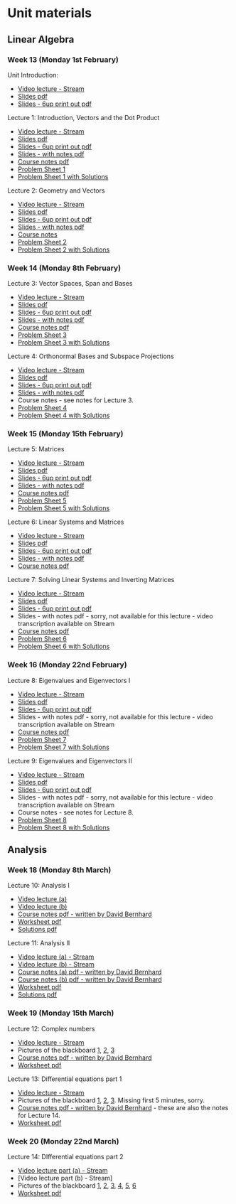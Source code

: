 # Unit materials

## Linear Algebra

### Week 13 (Monday 1st February)

Unit Introduction:

* [Video lecture - Stream](https://web.microsoftstream.com/video/7eb56f58-8f54-49f9-a9e1-49600ff9d68c)
* [Slides pdf](https://uob.sharepoint.com/:b:/r/teams/grp-COMS10013/Shared%20Documents/materials-adc/mathsB_intro_slides.pdf?csf=1&web=1&e=RzfEUE)
* [Slides - 6up print out pdf](https://uob.sharepoint.com/:b:/r/teams/grp-COMS10013/Shared%20Documents/materials-adc/mathsB_intro_slides_6up.pdf?csf=1&web=1&e=Ohpsj4)

Lecture 1: Introduction, Vectors and the Dot Product

* [Video lecture - Stream](https://web.microsoftstream.com/video/7056809a-5e34-40e4-bd79-0a82a140f203)
* [Slides pdf](https://uob.sharepoint.com/:b:/r/teams/grp-COMS10013/Shared%20Documents/materials-adc/mathsB_vectors_slides.pdf?csf=1&web=1&e=DwFTcD)
* [Slides - 6up print out pdf](https://uob.sharepoint.com/:b:/r/teams/grp-COMS10013/Shared%20Documents/materials-adc/mathsB_intro_slides_6up.pdf?csf=1&web=1&e=4YS1Uo)
* [Slides - with notes pdf](https://uob.sharepoint.com/:b:/r/teams/grp-COMS10013/Shared%20Documents/materials-adc/mathsB_vectors_slides_notes.pdf?csf=1&web=1&e=KFybLB)
* [Course notes pdf](https://uob.sharepoint.com/:b:/r/teams/grp-COMS10013/Shared%20Documents/materials-adc/mathsB_vectors_notes.pdf?csf=1&web=1&e=3qSIUU)
* [Problem Sheet 1](https://uob.sharepoint.com/:b:/r/teams/grp-COMS10013/Shared%20Documents/materials-adc/mathsB_vectors_probsheet.pdf?csf=1&web=1&e=Q6rWCf)
* [Problem Sheet 1 with Solutions](https://uob.sharepoint.com/:b:/r/teams/grp-COMS10013/Shared%20Documents/materials-adc/mathsB_vectors_probsheet_ans.pdf?csf=1&web=1&e=N1fehJ)

Lecture 2: Geometry and Vectors

* [Video lecture - Stream](https://web.microsoftstream.com/video/d2f9d829-90eb-4fed-a1ca-01097ac8379a)
* [Slides pdf](https://uob.sharepoint.com/:b:/r/teams/grp-COMS10013/Shared%20Documents/materials-adc/mathsB_geometry_slides.pdf?csf=1&web=1&e=r4GQ2X)
* [Slides - 6up print out pdf](https://uob.sharepoint.com/:b:/r/teams/grp-COMS10013/Shared%20Documents/materials-adc/mathsB_geometry_slides_6up.pdf?csf=1&web=1&e=oJMyvr)
* [Slides - with notes pdf](https://uob.sharepoint.com/:b:/r/teams/grp-COMS10013/Shared%20Documents/materials-adc/mathsB_geometry_slides_notes.pdf?csf=1&web=1&e=URh31a)
* [Course notes](https://uob.sharepoint.com/:b:/r/teams/grp-COMS10013/Shared%20Documents/materials-adc/mathsB_geometry_notes.pdf?csf=1&web=1&e=RvoMDa)
* [Problem Sheet 2](https://uob.sharepoint.com/:b:/r/teams/grp-COMS10013/Shared%20Documents/materials-adc/mathsB_geometry_probsheet.pdf?csf=1&web=1&e=b3pDAk)
* [Problem Sheet 2 with Solutions](https://uob.sharepoint.com/:b:/r/teams/grp-COMS10013/Shared%20Documents/materials-adc/mathsB_geometry_probsheet_ans.pdf?csf=1&web=1&e=iwyErE)

### Week 14 (Monday 8th February)

Lecture 3: Vector Spaces, Span and Bases

* [Video lecture - Stream](https://web.microsoftstream.com/video/8d926032-b718-48e1-bb8c-d98a70dd75d5)
* [Slides pdf](https://uob.sharepoint.com/:b:/r/teams/grp-COMS10013/Shared%20Documents/materials-adc/mathsB_vecspaces_lec1_slides.pdf?csf=1&web=1&e=msK23d)
* [Slides - 6up print out pdf](https://uob.sharepoint.com/:b:/r/teams/grp-COMS10013/Shared%20Documents/materials-adc/mathsB_vecspaces_lec1_slides_6up.pdf?csf=1&web=1&e=ee9alN)
* [Slides - with notes pdf](https://uob.sharepoint.com/:b:/r/teams/grp-COMS10013/Shared%20Documents/materials-adc/mathsB_vecspaces_lec1_slides_notes.pdf?csf=1&web=1&e=63KK2Z)
* [Course notes pdf](https://uob.sharepoint.com/:b:/r/teams/grp-COMS10013/Shared%20Documents/materials-adc/mathsB_vecspaces_notes.pdf?csf=1&web=1&e=k5O68Y)
* [Problem Sheet 3](https://uob.sharepoint.com/:b:/r/teams/grp-COMS10013/Shared%20Documents/materials-adc/mathsB_vecspaces_probsheet1.pdf?csf=1&web=1&e=Eyz4We)
* [Problem Sheet 3 with Solutions](https://uob.sharepoint.com/:b:/r/teams/grp-COMS10013/Shared%20Documents/materials-adc/mathsB_vecspaces_probsheet1_ans.pdf?csf=1&web=1&e=97Wu4k)

Lecture 4: Orthonormal Bases and Subspace Projections

* [Video lecture - Stream](https://web.microsoftstream.com/video/fc3440c2-e4c2-43cb-87be-38054fae176b)
* [Slides pdf](https://uob.sharepoint.com/:b:/r/teams/grp-COMS10013/Shared%20Documents/materials-adc/mathsB_vecspaces_lec2_slides.pdf?csf=1&web=1&e=d2g6eH)
* [Slides - 6up print out pdf](https://uob.sharepoint.com/:b:/r/teams/grp-COMS10013/Shared%20Documents/materials-adc/mathsB_vecspaces_lec2_slides_6up.pdf?csf=1&web=1&e=pmCBGz)
* [Slides - with notes pdf](https://uob.sharepoint.com/:b:/r/teams/grp-COMS10013/Shared%20Documents/materials-adc/mathsB_vecspaces_lec2_slides_notes.pdf?csf=1&web=1&e=iOlTXs)
* Course notes - see notes for Lecture 3.
* [Problem Sheet 4](https://uob.sharepoint.com/:b:/r/teams/grp-COMS10013/Shared%20Documents/materials-adc/mathsB_vecspaces_probsheet2.pdf?csf=1&web=1&e=V3obdn)
* [Problem Sheet 4 with Solutions](https://uob.sharepoint.com/:b:/r/teams/grp-COMS10013/Shared%20Documents/materials-adc/mathsB_vecspaces_probsheet2_ans.pdf?csf=1&web=1&e=x7hWpy)

### Week 15 (Monday 15th February)

Lecture 5: Matrices

* [Video lecture - Stream](https://web.microsoftstream.com/video/2d091ab9-8c61-41c3-ae52-0d63a0145251)
* [Slides pdf](https://uob.sharepoint.com/:b:/r/teams/grp-COMS10013/Shared%20Documents/materials-adc/mathsB_mats_lec_slides.pdf?csf=1&web=1&e=wNgVQJ)
* [Slides - 6up print out pdf](https://uob.sharepoint.com/:b:/r/teams/grp-COMS10013/Shared%20Documents/materials-adc/mathsB_mats_lec_slides_6up.pdf?csf=1&web=1&e=4wjfpY)
* [Slides - with notes pdf](https://uob.sharepoint.com/:b:/r/teams/grp-COMS10013/Shared%20Documents/materials-adc/mathsB_mats_lec_slides_notes.pdf?csf=1&web=1&e=MgGIA6)
* [Course notes pdf](https://uob.sharepoint.com/:b:/r/teams/grp-COMS10013/Shared%20Documents/materials-adc/mathsB_mats_notes.pdf?csf=1&web=1&e=s4JEnJ)
* [Problem Sheet 5](https://uob.sharepoint.com/:b:/r/teams/grp-COMS10013/Shared%20Documents/materials-adc/mathsB_mats_probsheet.pdf?csf=1&web=1&e=oyYM1A)
* [Problem Sheet 5 with Solutions](https://uob.sharepoint.com/:b:/r/teams/grp-COMS10013/Shared%20Documents/materials-adc/mathsB_mats_probsheet_ans.pdf?csf=1&web=1&e=maNh5R)

Lecture 6: Linear Systems and Matrices

* [Video lecture - Stream](https://web.microsoftstream.com/video/70aa5141-7aab-43f9-bec1-3f7e88119606)
* [Slides pdf](https://uob.sharepoint.com/:b:/r/teams/grp-COMS10013/Shared%20Documents/materials-adc/mathsB_linsys_lec_slides.pdf?csf=1&web=1&e=I0du18)
* [Slides - 6up print out pdf](https://uob.sharepoint.com/:b:/r/teams/grp-COMS10013/Shared%20Documents/materials-adc/mathsB_linsys_lec_slides_6up.pdf?csf=1&web=1&e=9pGnDV)
* [Slides - with notes pdf](https://uob.sharepoint.com/:b:/r/teams/grp-COMS10013/Shared%20Documents/materials-adc/mathsB_linsys_lec_slides_notes.pdf?csf=1&web=1&e=uJE1bf)
* [Course notes pdf](https://uob.sharepoint.com/:b:/r/teams/grp-COMS10013/Shared%20Documents/materials-adc/mathsB_linsys_notes.pdf?csf=1&web=1&e=KrH2Fr)

Lecture 7: Solving Linear Systems and Inverting Matrices

* [Video lecture - Stream](https://web.microsoftstream.com/video/4a53e611-dc1e-4c11-a8b6-1ec0146f48e3)
* [Slides pdf](https://uob.sharepoint.com/:b:/r/teams/grp-COMS10013/Shared%20Documents/materials-adc/mathsB_invm_lec_slides.pdf?csf=1&web=1&e=Tf1SpP)
* [Slides - 6up print out pdf](https://uob.sharepoint.com/:b:/r/teams/grp-COMS10013/Shared%20Documents/materials-adc/mathsB_invm_lec_slides_6up.pdf?csf=1&web=1&e=Je1wjf)
* Slides - with notes pdf - sorry, not available for this lecture - video transcription available on Stream
* [Course notes pdf](https://uob.sharepoint.com/:b:/r/teams/grp-COMS10013/Shared%20Documents/materials-adc/mathsB_invm_notes.pdf?csf=1&web=1&e=cJYUba)
* [Problem Sheet 6](https://uob.sharepoint.com/:b:/r/teams/grp-COMS10013/Shared%20Documents/materials-adc/mathsB_invm_probsheet.pdf?csf=1&web=1&e=UfY6uc)
* [Problem Sheet 6 with Solutions](https://uob.sharepoint.com/:b:/r/teams/grp-COMS10013/Shared%20Documents/materials-adc/mathsB_invm_probsheet_ans.pdf?csf=1&web=1&e=lDrsUp)

### Week 16 (Monday 22nd February)

Lecture 8: Eigenvalues and Eigenvectors I

* [Video lecture - Stream](https://web.microsoftstream.com/video/9d2710ec-3c75-4d76-9cf1-11100e20e6b7)
* [Slides pdf](https://uob.sharepoint.com/:b:/r/teams/grp-COMS10013/Shared%20Documents/materials-adc/mathsB_eig_lec1_slides.pdf?csf=1&web=1&e=X1dVEa)
* [Slides - 6up print out pdf](https://uob.sharepoint.com/:b:/r/teams/grp-COMS10013/Shared%20Documents/materials-adc/mathsB_eig_lec1_slides_6up.pdf?csf=1&web=1&e=dEHsPd)
* Slides - with notes pdf - sorry, not available for this lecture - video transcription available on Stream
* [Course notes pdf](https://uob.sharepoint.com/:b:/r/teams/grp-COMS10013/Shared%20Documents/materials-adc/mathsB_eig_notes.pdf?csf=1&web=1&e=TeF2u1)
* [Problem Sheet 7](https://uob.sharepoint.com/:b:/r/teams/grp-COMS10013/Shared%20Documents/materials-adc/mathsB_eig_probsheet_1.pdf?csf=1&web=1&e=afJWlr)
* [Problem Sheet 7 with Solutions](https://uob.sharepoint.com/:b:/r/teams/grp-COMS10013/Shared%20Documents/materials-adc/mathsB_eig_probsheet_1_ans.pdf?csf=1&web=1&e=8FrlQN)

Lecture 9: Eigenvalues and Eigenvectors II

* [Video lecture - Stream](https://web.microsoftstream.com/video/8669c553-bb9e-4a11-9c14-de28adf2d8e2)
* [Slides pdf](https://uob.sharepoint.com/:b:/r/teams/grp-COMS10013/Shared%20Documents/materials-adc/mathsB_eig_lec2_slides.pdf?csf=1&web=1&e=mqnCfP)
* [Slides - 6up print out pdf](https://uob.sharepoint.com/:b:/r/teams/grp-COMS10013/Shared%20Documents/materials-adc/mathsB_eig_lec2_slides_6up.pdf?csf=1&web=1&e=CCqT9C)
* Slides - with notes pdf - sorry, not available for this lecture - video transcription available on Stream
* Course notes - see notes for Lecture 8.
* [Problem Sheet 8](https://uob.sharepoint.com/:b:/r/teams/grp-COMS10013/Shared%20Documents/materials-adc/mathsB_eig_probsheet_2.pdf?csf=1&web=1&e=CXeLaL)
* [Problem Sheet 8 with Solutions](https://uob.sharepoint.com/:b:/r/teams/grp-COMS10013/Shared%20Documents/materials-adc/mathsB_eig_probsheet_2_ans.pdf?csf=1&web=1&e=yK2HgX)

## Analysis

### Week 18 (Monday 8th March)

Lecture 10: Analysis I

* [Video lecture (a)](https://uob-my.sharepoint.com/:v:/g/personal/ul19594_bristol_ac_uk/EbWZ8ZTw7fZOrFmZmL07OpwBFpWoIuJGn0HWZLmd3m36Bw?e=32Mzq4)
* [Video lecture (b)](https://uob-my.sharepoint.com/:v:/g/personal/ul19594_bristol_ac_uk/ESg8gVBpW_ZGqst61GS63pkBizkzx67-N8KVXRrXjHwSig?e=V4GaBx)
* [Course notes pdf - written by David Bernhard](https://uob-my.sharepoint.com/:b:/g/personal/ul19594_bristol_ac_uk/EfiTbl4ZO5VAg0cPs5UmuXYB0XOnbUL5-LloH6d-EXt8dw?e=IUThvX)
* [Worksheet pdf](https://uob-my.sharepoint.com/:b:/g/personal/ul19594_bristol_ac_uk/ETZXW0xc8S9Ohd9f9EsP56ABMPWZUlis9WPTNOGrbmP7AA?e=jkNl9R)
* [Solutions pdf](https://uob-my.sharepoint.com/:b:/g/personal/ul19594_bristol_ac_uk/ESDZ6Y1_YzZCq-jy4ZPdTSQBn0PODY32yiwuzRzbqZ1ppw?e=PRXvl4)

Lecture 11: Analysis II

* [Video lecture (a) - Stream](https://web.microsoftstream.com/video/c9a216ee-2ee2-496c-9819-ccd67172b959)
* [Video lecture (b) - Stream](https://web.microsoftstream.com/video/68a8a4f9-edcc-411a-b29c-edbec2e54078)
* [Course notes (a) pdf - written by David Bernhard](https://uob-my.sharepoint.com/:b:/g/personal/ul19594_bristol_ac_uk/Ed3zSPHybzVGk30dAGeLiCQBlff7PLcnKX8BtWGBEZiwlg?e=QBaHmh)
* [Course notes (b) pdf - written by David Bernhard](https://uob-my.sharepoint.com/:b:/g/personal/ul19594_bristol_ac_uk/EWN3qDpD5DBEndpen_vMHrwBaLB9gXUER76ogTZ6XpcJvA?e=Eeoeza)
* [Worksheet pdf](https://uob-my.sharepoint.com/:b:/g/personal/ul19594_bristol_ac_uk/EUpJBFKpRXlJqiPem2AjK9EBcBmS8agDh6HfGanTYQkvPw?e=rbpk4K)
* [Solutions pdf](https://uob-my.sharepoint.com/:b:/g/personal/ul19594_bristol_ac_uk/EVd6ERIndfJIjP-eDrrODcUBF1Zs0tJ6B5avJWS35DMJHw?e=dSDo8J)

### Week 19 (Monday 15th March)

Lecture 12: Complex numbers

* [Video lecture - Stream](https://web.microsoftstream.com/video/9cf32823-2bbb-4ec9-87af-b9ebaf9157ca)
* Pictures of the blackboard [1](https://uob-my.sharepoint.com/:i:/g/personal/ul19594_bristol_ac_uk/EXWR84rme3NIhz_buAsQ9JEBPR-jQQJluAQunJmmZlkgfA?e=usx4Ev), [2](https://uob-my.sharepoint.com/:i:/g/personal/ul19594_bristol_ac_uk/EYmfZJURpbtBuiVC0D0DiBcBp2YLjf_dRWgqP_LoldfuYA?e=nnks1R), [3](https://uob-my.sharepoint.com/:i:/g/personal/ul19594_bristol_ac_uk/ERggWMX60dFKiXK7-apu5z4BWF9UaMd2YJaN6nP6QMacbA?e=VW4fQr)
* [Course notes pdf - written by David Bernhard](https://uob-my.sharepoint.com/:b:/g/personal/ul19594_bristol_ac_uk/EZIrvoaa_ORNh8pGvOQlg20BBPpIjrZynYTdh7rGnivK-w?e=FhHzkf)
* [Worksheet pdf](https://uob-my.sharepoint.com/:b:/g/personal/ul19594_bristol_ac_uk/EeQSKjanfhRChFMaSZOnQ7wB1Ye6KHu2D1RSjpqU7RNxEw?e=BVnRPx)

Lecture 13: Differential equations part 1

* [Video lecture - Stream](https://web.microsoftstream.com/video/cb212590-9c93-44a3-9c32-fe0bfec689cc)
* Pictures of the blackboard [1](https://uob-my.sharepoint.com/:i:/g/personal/ul19594_bristol_ac_uk/EeJE7DhEu3REicygOE12Q6YBYMMw4ipeNcV07geVbgMbpA?e=GbGOT5), [2](https://uob-my.sharepoint.com/:i:/g/personal/ul19594_bristol_ac_uk/Ec92Td24iw5HlVFxzc37ohgBDXzEKLqgwxewOhh6BqvLdQ?e=vvGi2D), [3](https://uob-my.sharepoint.com/:i:/g/personal/ul19594_bristol_ac_uk/Edfu2_5mroNJs2nbLA95jBABudDbCdpHFTTJ7pGUkVzFkg?e=a9UUbp). Missing first 5 minutes, sorry.
* [Course notes pdf - written by David Bernhard](https://uob-my.sharepoint.com/:b:/g/personal/ul19594_bristol_ac_uk/Efq15O-A9kBLvsuLVvWhd6YBVIZ7raW4FYHsCwAE1wSgew?e=YGnLtX) - these are also the notes for Lecture 14.
* [Worksheet pdf](https://uob-my.sharepoint.com/:b:/g/personal/ul19594_bristol_ac_uk/EXULvvOnAypLrYdYy8BEeccBphaK6lP703OW-yd_hkkAFQ?e=D9UxXV)

### Week 20 (Monday 22nd March)

Lecture 14: DIfferential equations part 2

* [Video lecture part (a) - Stream](https://web.microsoftstream.com/video/09659896-900c-420d-8567-88baa515458f)
* [Video lecture part (b) - Stream]
* Pictures of the blackboard [1](https://uob-my.sharepoint.com/:i:/g/personal/ul19594_bristol_ac_uk/EfRXdBtN3WJEt-Gn30bjexIBPcmVRzAUt8VMnAVA-eZ0Fw?e=EMnKHd), [2](https://uob-my.sharepoint.com/:i:/g/personal/ul19594_bristol_ac_uk/EdCr4_4n7ORIu-7-etFoYGwBE2KVBLeBqCMcgCKCJIoOZA?e=9Vrufg), [3](https://uob-my.sharepoint.com/:i:/g/personal/ul19594_bristol_ac_uk/EQXasDwGLJRBlu1WG_YiPp8BZT1B29GGmK0_dp_Mso5qMQ?e=dZv4mg), [4](https://uob-my.sharepoint.com/:i:/g/personal/ul19594_bristol_ac_uk/ET2mZaqGh5pHkCj8ccj3whUBPav4yOPHeECqRl8sW5YpZw?e=2LXXmR), [5](https://uob-my.sharepoint.com/:i:/g/personal/ul19594_bristol_ac_uk/EVq-M7uRP29IpgpRzhw45hwBd6lgPP6sb8VDFTu0oJVH5A?e=oSbdA7), [6](https://uob-my.sharepoint.com/:i:/g/personal/ul19594_bristol_ac_uk/EVtwdRQ_9RBPnYfSVBXt61QBx2a6pUyqTTsAg3ziSI_0lw?e=wFVMyJ)
* [Worksheet pdf](https://uob-my.sharepoint.com/:b:/g/personal/ul19594_bristol_ac_uk/EWdlrktqm7xPjKuXk3TYK7gBaQCBS7W6wL_RsVs3cZGlkg?e=b1Ab4m)
